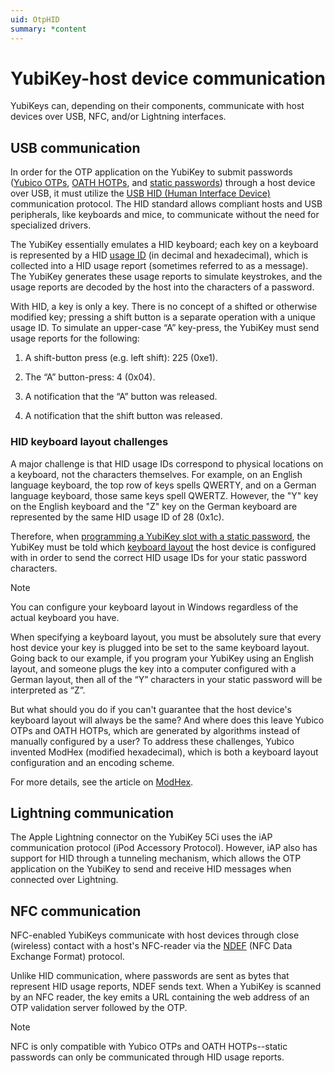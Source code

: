 ```yaml
---
uid: OtpHID
summary: *content
---
```


<!-- Copyright 2021 Yubico AB

Licensed under the Apache License, Version 2.0 (the "License");
you may not use this file except in compliance with the License.
You may obtain a copy of the License at

    http://www.apache.org/licenses/LICENSE-2.0

Unless required by applicable law or agreed to in writing, software
distributed under the License is distributed on an "AS IS" BASIS,
WITHOUT WARRANTIES OR CONDITIONS OF ANY KIND, either express or implied.
See the License for the specific language governing permissions and
limitations under the License. -->

# YubiKey-host device communication

YubiKeys can, depending on their components, communicate with host devices over USB, NFC, and/or Lightning interfaces.

## USB communication

In order for the OTP application on the YubiKey to submit passwords ([Yubico OTPs](xref:OtpYubicoOtp), [OATH HOTPs](xref:OtpHotp), and [static passwords](xref:OtpStaticPassword)) through a host device over USB, it must utilize the [USB HID (Human Interface Device)](https://www.usb.org/hid) communication protocol. The HID standard allows compliant hosts and USB peripherals, like keyboards and mice, to communicate without the need for specialized drivers.

The YubiKey essentially emulates a HID keyboard; each key on a keyboard is represented by a HID [usage ID](https://www.usb.org/sites/default/files/documents/hut1_12v2.pdf#page=53) (in decimal and hexadecimal), which is collected into a HID usage report (sometimes referred to as a message). The YubiKey generates these usage reports to simulate keystrokes, and the usage reports are decoded by the host into the characters of a password.  

With HID, a key is only a key. There is no concept of a shifted or otherwise modified key; pressing a shift button is a separate operation with a unique usage ID. To simulate an upper-case “A” key-press, the YubiKey must send usage reports for the following:

1. A shift-button press (e.g. left shift): 225 (0xe1).

1. The “A” button-press: 4 (0x04).

1. A notification that the “A” button was released.

1. A notification that the shift button was released.

### HID keyboard layout challenges

A major challenge is that HID usage IDs correspond to physical locations on a keyboard, not the characters themselves. For example, on an English language keyboard, the top row of keys spells QWERTY, and on a German language keyboard, those same keys spell QWERTZ. However, the "Y" key on the English keyboard and the "Z" key on the German keyboard are represented by the same HID usage ID of 28 (0x1c).

Therefore, when [programming a YubiKey slot with a static password](xref:OtpProgramStaticPassword), the YubiKey must be told which [keyboard layout](xref:Yubico.Core.Devices.Hid.KeyboardLayout) the host device is configured with in order to send the correct HID usage IDs for your static password characters.

> [!NOTE]
> You can configure your keyboard layout in Windows regardless of the actual keyboard you have.

When specifying a keyboard layout, you must be absolutely sure that every host device your key is plugged into be set to the same keyboard layout. Going back to our example, if you program your YubiKey using an English layout, and someone plugs the key into a computer configured with a German layout, then all of the “Y” characters in your static password will be interpreted as “Z”.

But what should you do if you can't guarantee that the host device's keyboard layout will always be the same? And where does this leave Yubico OTPs and OATH HOTPs, which are generated by algorithms instead of manually configured by a user? To address these challenges, Yubico invented ModHex (modified hexadecimal), which is both a keyboard layout configuration and an encoding scheme.

For more details, see the article on [ModHex](xref:OtpModhex).

## Lightning communication

The Apple Lightning connector on the YubiKey 5Ci uses the iAP communication protocol (iPod Accessory Protocol). However, iAP also has support for HID through a tunneling mechanism, which allows the OTP application on the YubiKey to send and receive HID messages when connected over Lightning.

## NFC communication

NFC-enabled YubiKeys communicate with host devices through close (wireless) contact with a host's NFC-reader via the [NDEF](xref:OtpNdef) (NFC Data Exchange Format) protocol.

Unlike HID communication, where passwords are sent as bytes that represent HID usage reports, NDEF sends text. When a YubiKey is scanned by an NFC reader, the key emits a URL containing the web address of an OTP validation server followed by the OTP.

> [!NOTE]
> NFC is only compatible with Yubico OTPs and OATH HOTPs--static passwords can only be communicated through HID usage reports.
